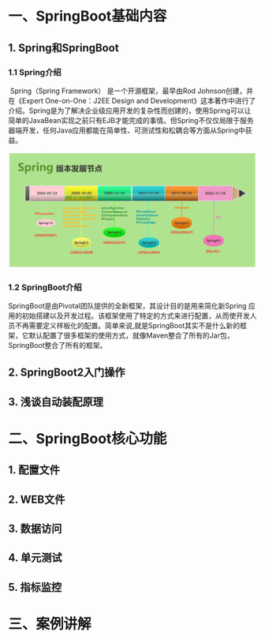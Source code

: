 # 一、SpringBoot基础内容

## 1. Spring和SpringBoot

### 1.1 Spring介绍

​	Spring（Spring Framework） 是一个开源框架，最早由Rod Johnson创建，并在《Expert One-on-One：J2EE Design and Development》这本著作中进行了介绍。Spring是为了解决企业级应用开发的复杂性而创建的，使用Spring可以让简单的JavaBean实现之前只有EJB才能完成的事情。但Spring不仅仅局限于服务器端开发，任何Java应用都能在简单性、可测试性和松耦合等方面从Spring中获益。

![](../img/SpringHistory.png)

### 1.2 SpringBoot介绍

​	SpringBoot是由Pivotal团队提供的全新框架，其设计目的是用来简化新Spring 应用的初始搭建以及开发过程。该框架使用了特定的方式来进行配置，从而使开发人员不再需要定义样板化的配置。简单来说,就是SpringBoot其实不是什么新的框架，它默认配置了很多框架的使用方式，就像Maven整合了所有的Jar包，SpringBoot整合了所有的框架。

## 2. SpringBoot2入门操作

## 3. 浅谈自动装配原理

# 二、SpringBoot核心功能

## 1. 配置文件

## 2. WEB文件

## 3. 数据访问

## 4. 单元测试

## 5. 指标监控

# 三、案例讲解

